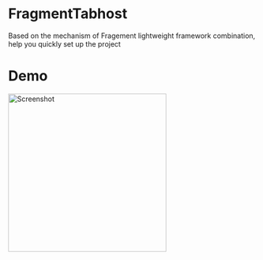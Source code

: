 FragmentTabhost
=================
Based on the mechanism of Fragement lightweight framework combination, help you quickly set up the project

# Demo
<p>
   <img src="https://raw.githubusercontent.com/yejiurui/FragmentTabhost/master/demo.gif" width="320" alt="Screenshot"/>
</p>


